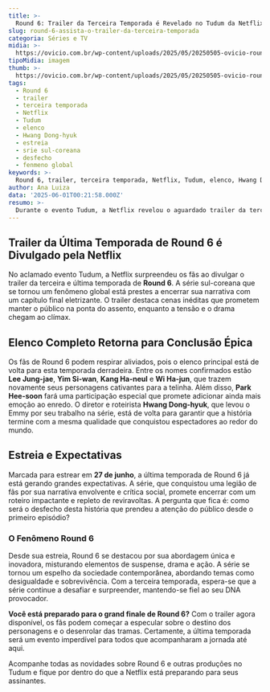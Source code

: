 ```yaml
---
title: >-
  Round 6: Trailer da Terceira Temporada é Revelado no Tudum da Netflix
slug: round-6-assista-o-trailer-da-terceira-temporada
categoria: Séries e TV
midia: >-
  https://ovicio.com.br/wp-content/uploads/2025/05/20250505-ovicio-round-6-netflix-2.jpg
tipoMidia: imagem
thumb: >-
  https://ovicio.com.br/wp-content/uploads/2025/05/20250505-ovicio-round-6-netflix-2.jpg
tags:
  - Round 6
  - trailer
  - terceira temporada
  - Netflix
  - Tudum
  - elenco
  - Hwang Dong-hyuk
  - estreia
  - srie sul-coreana
  - desfecho
  - fenmeno global
keywords: >-
  Round 6, trailer, terceira temporada, Netflix, Tudum, elenco, Hwang Dong-hyuk, estreia, série sul-coreana, desfecho, fenômeno global
author: Ana Luiza
data: '2025-06-01T00:21:58.000Z'
resumo: >-
  Durante o evento Tudum, a Netflix revelou o aguardado trailer da terceira temporada de Round 6, prometendo emoções intensas e surpresas. O elenco original retorna para finalizar esta série que conquistou o público global.
---
```


## Trailer da Última Temporada de Round 6 é Divulgado pela Netflix

No aclamado evento Tudum, a Netflix surpreendeu os fãs ao divulgar o trailer da terceira e última temporada de **Round 6**. A série sul-coreana que se tornou um fenômeno global está prestes a encerrar sua narrativa com um capítulo final eletrizante. O trailer destaca cenas inéditas que prometem manter o público na ponta do assento, enquanto a tensão e o drama chegam ao clímax.

## Elenco Completo Retorna para Conclusão Épica

Os fãs de Round 6 podem respirar aliviados, pois o elenco principal está de volta para esta temporada derradeira. Entre os nomes confirmados estão **Lee Jung-jae**, **Yim Si-wan**, **Kang Ha-neul** e **Wi Ha-jun**, que trazem novamente seus personagens cativantes para a telinha. Além disso, **Park Hee-soon** fará uma participação especial que promete adicionar ainda mais emoção ao enredo. O diretor e roteirista **Hwang Dong-hyuk**, que levou o Emmy por seu trabalho na série, está de volta para garantir que a história termine com a mesma qualidade que conquistou espectadores ao redor do mundo.

## Estreia e Expectativas

Marcada para estrear em **27 de junho**, a última temporada de Round 6 já está gerando grandes expectativas. A série, que conquistou uma legião de fãs por sua narrativa envolvente e crítica social, promete encerrar com um roteiro impactante e repleto de reviravoltas. A pergunta que fica é: como será o desfecho desta história que prendeu a atenção do público desde o primeiro episódio?

### O Fenômeno Round 6

Desde sua estreia, Round 6 se destacou por sua abordagem única e inovadora, misturando elementos de suspense, drama e ação. A série se tornou um espelho da sociedade contemporânea, abordando temas como desigualdade e sobrevivência. Com a terceira temporada, espera-se que a série continue a desafiar e surpreender, mantendo-se fiel ao seu DNA provocador.

**Você está preparado para o grand finale de Round 6?** Com o trailer agora disponível, os fãs podem começar a especular sobre o destino dos personagens e o desenrolar das tramas. Certamente, a última temporada será um evento imperdível para todos que acompanharam a jornada até aqui.

Acompanhe todas as novidades sobre Round 6 e outras produções no Tudum e fique por dentro do que a Netflix está preparando para seus assinantes.

